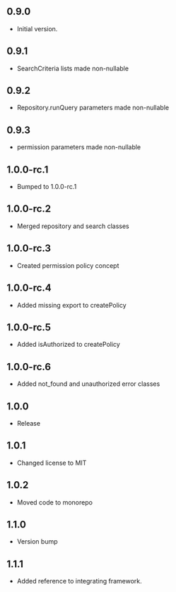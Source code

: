 ## 0.9.0

- Initial version.

## 0.9.1

- SearchCriteria lists made non-nullable

## 0.9.2

- Repository.runQuery parameters made non-nullable

## 0.9.3

- permission parameters made non-nullable

## 1.0.0-rc.1

- Bumped to 1.0.0-rc.1

## 1.0.0-rc.2

- Merged repository and search classes

## 1.0.0-rc.3

- Created permission policy concept

## 1.0.0-rc.4

- Added missing export to createPolicy

## 1.0.0-rc.5

- Added isAuthorized to createPolicy

## 1.0.0-rc.6

- Added not_found and unauthorized error classes

## 1.0.0

- Release

## 1.0.1

- Changed license to MIT

## 1.0.2

- Moved code to monorepo

## 1.1.0

- Version bump

## 1.1.1

- Added reference to integrating framework.